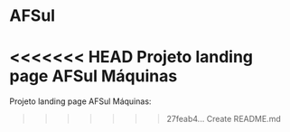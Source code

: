 # AFSul
<<<<<<< HEAD
Projeto landing page AFSul Máquinas
=======
Projeto landing page AFSul Máquinas:
>>>>>>> 27feab4... Create README.md
